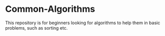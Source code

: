 # Common-Algorithms
This repository is for beginners looking for algorithms to help them in basic problems, such as sorting etc.
